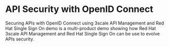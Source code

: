 # API Security with OpenID Connect

Securing APIs with OpenID Connect using 3scale API Management and Red Hat Single Sign On demo is a multi-product demo showing how Red Hat 3scale API Management and Red Hat Single Sign On can be use to evolve APIs security.
